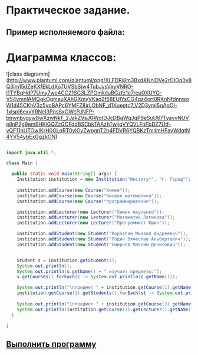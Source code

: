 # Практическое задание.
## Пример исполняемого файла:

# Диаграмма классов:

![class diagramm]
(http://www.plantuml.com/plantuml/png/XLFDRi8m3BxdANniDVe2rOIOq0v8Q3lm15dZeKXfEkLdXo7UVSbSjw4TubJysVxyVNRO-I1TYBqHdP7Umy7we4CC21SG3LZPOmkduBGzfz1e7reuOXUYG-V54vmnlAMQgkOgmauXAhGXmyVKaq2f58EUlYsCG4qz4ort0RKnNfdnnwoW1d45CKhV3z5vpBAPc6YMFZ8jrLObNF_d1Xueptc7_V2D3ymj5qApOl-1xlspI6exvYRNcI3PqsSxGWcPJNFP-bmvnbvgyw8wXzwNkF_2JakZVsJGWotDJcDBgWqJgP9eSuU67TyavvNUVpIlnP2g9emEHKjGQZzGCFddBSCbkTAAzhTwjjqVYQVLFnFbDZ7Utf-vQF11pUTOwIKrH0GLqRT0yIGyZwpgnT2h4FDVR6YQBKzTmjImHFayWdqtN4YV54ybExGgzkON)

```Java

import java.util.*;

class Main {

  public static void main(String[] args) {
    Institution institution = new Institution("Институт", "г. Город");
    
    institution.addCourse(new Course("Химия"));
    institution.addCourse(new Course("Высшая математика"));
    institution.addCourse(new Course("программирование"));

    institution.addLecturer(new Lecturer("Химик Акуленко"));
    institution.addLecturer(new Lecturer("Математик Логинова"));
    institution.addLecturer(new Lecturer("Программист Юшин"));

    institution.addStudent(new Student("Корчагин Михаил Андреевич"));
    institution.addStudent(new Student("Родин Вячеслав Альбертович"));
    institution.addStudent(new Student("Смирнов Максим Денисович"));


    Student s = institution.getStudent(1);
    System.out.println();
    System.out.println(s.getName() + " изучает предметы:");
    s.getCourses().forEach(c -> System.out.println(c.getName()));

    System.out.println("\nпредмет " + institution.getCourse(1).getName() + " изучают:\n");
    institution.getCourse(1).getStudents().forEach(st -> System.out.println(st.getName()));
    
    System.out.println("\nпредмет " + institution.getCourse(3).getName() + " ведёт:");
    System.out.println(institution.getCourse(3).getLecturer().getName());
  }

}

```

## [Выполнить программу](https://src.keezzzha.repl.run)
